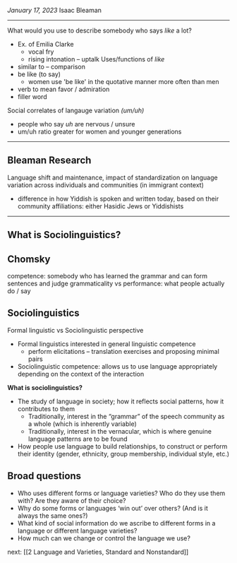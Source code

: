 *January 17, 2023*
Isaac Bleaman

---

What would you use to describe somebody who says *like* a lot?
- Ex. of Emilia Clarke
	- vocal fry
	- rising intonation – uptalk
Uses/functions of *like*
- similar to – comparison
- be like (to say)
	- women use 'be like' in the quotative manner more often than men
- verb to mean favor / admiration
- filler word

Social correlates of langauge variation *(um/uh)*
- people who say *uh* are nervous / unsure
- um/uh ratio greater for women and younger generations



---

## Bleaman Research
Language shift and maintenance, impact of standardization on language variation across individuals and communities (in immigrant context)
- difference in how Yiddish is spoken and written today, based on their community affiliations: either Hasidic Jews or Yiddishists

---

## What is Sociolinguistics?

## Chomsky
competence: somebody who has learned the grammar and can form sentences and judge grammaticality
vs
performance: what people actually do / say

## Sociolinguistics
Formal linguistic vs Sociolinguistic perspective
- Formal linguistics interested in general linguistic competence
	- perform elicitations – translation exercises and proposing minimal pairs
- Sociolinguistic competence: allows us to use language appropriately depending on the context of the interaction

**What is sociolinguistics?**
- The study of language in society; how it reflects social patterns, how it contributes to them
	- Traditionally, interest in the “grammar” of the speech community as a whole (which is inherently variable)
	- Traditionally, interest in the vernacular, which is where genuine language patterns are to be found
- How people use language to build relationships, to construct or perform their identity (gender, ethnicity, group membership, individual style, etc.)

## Broad questions
- Who uses different forms or language varieties? Who do they use them  with? Are they aware of their choice?
- Why do some forms or languages ‘win out’ over others? (And is it always the same ones?)
- What kind of social information do we ascribe to different forms in a language or different language varieties?
- How much can we change or control the language we use?




next: [[2 Language and Varieties, Standard and Nonstandard]]